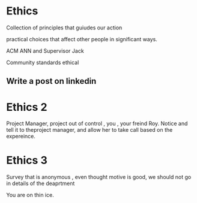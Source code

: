
# Ethics

Collection of principles that guiudes our action

practical choices that affect other people in significant ways.

ACM ANN and Supervisor Jack 

Community standards ethical 


## Write a post on linkedin 


# Ethics 2 

Project Manager, project out of control , you , your freind Roy.
Notice and tell it to theproject manager, and allow her to take call based on the expereince.

# Ethics 3

Survey that is anonymous , even thought motive is good, we should not go in details of the deaprtment

You are on thin ice.

